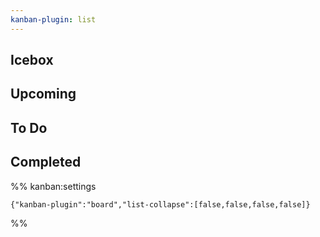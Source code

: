 ```yaml
---
kanban-plugin: list
---
```


## Icebox



## Upcoming



## To Do



## Completed





%% kanban:settings
```
{"kanban-plugin":"board","list-collapse":[false,false,false,false]}
```
%%